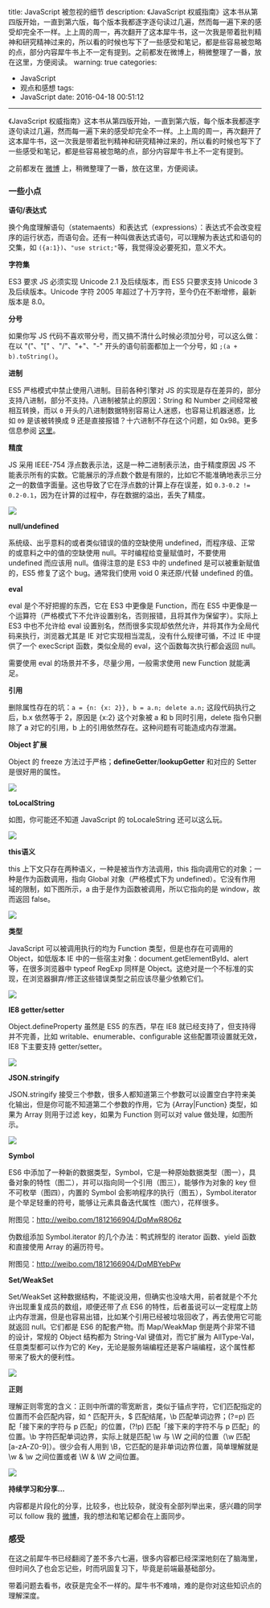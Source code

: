 title: JavaScript 被忽视的细节
description: 《JavaScript 权威指南》这本书从第四版开始，一直到第六版，每个版本我都逐字逐句读过几遍，然而每一遍下来的感受却完全不一样。上上周的周一，再次翻开了这本犀牛书，这一次我是带着批判精神和研究精神过来的，所以看的时候也写下了一些感受和笔记，都是些容易被忽略的点，部分内容犀牛书上不一定有提到。之前都发在微博上，稍微整理了一番，放在这里，方便阅读。
warning: true
categories:
  - JavaScript
  - 观点和感想
tags:
  - JavaScript
date: 2016-04-18 00:51:12
---


《JavaScript 权威指南》这本书从第四版开始，一直到第六版，每个版本我都逐字逐句读过几遍，然而每一遍下来的感受却完全不一样。上上周的周一，再次翻开了这本犀牛书，这一次我是带着批判精神和研究精神过来的，所以看的时候也写下了一些感受和笔记，都是些容易被忽略的点，部分内容犀牛书上不一定有提到。

之前都发在 [微博](http://weibo.com/hustskyking) 上，稍微整理了一番，放在这里，方便阅读。

<!--more-->

### 一些小点

__语句/表达式__

换个角度理解语句（statemaents）和表达式（expressions）：表达式不会改变程序的运行状态，而语句会。还有一种叫做表达式语句，可以理解为表达式和语句的交集，如 `({a:1})`、`"use strict;"`等，我觉得没必要死扣，意义不大。

__字符集__

ES3 要求 JS 必须实现 Unicode 2.1 及后续版本，而 ES5 只要求支持 Unicode 3 及后续版本。Unicode 字符 2005 年超过了十万字符，至今仍在不断增修，最新版本是 8.0。

__分号__

如果你写 JS 代码不喜欢带分号，而又搞不清什么时候必须加分号，可以这么做：在以  "("、"[" 、"/"、"+"、"-" 开头的语句前面都加上一个分号，如 `;(a + b).toString()`。

__进制__

ES5 严格模式中禁止使用八进制。目前各种引擎对 JS 的实现是存在差异的，部分支持八进制，部分不支持。八进制被禁止的原因：String 和 Number 之间经常被相互转换，而以 `0` 开头的八进制数据特别容易让人迷惑，也容易让机器迷惑，比如 `09` 是该被转换成 9 还是直接报错？十六进制不存在这个问题，如 0x98。更多信息参阅 [这里](http://stackoverflow.com/questions/30386993/why-in-javascript-does-10-010-result-in-false)。

__精度__

JS 采用 IEEE-754 浮点数表示法，这是一种二进制表示法，由于精度原因 JS 不能表示所有的实数。它能展示的浮点数个数是有限的，比如它不能准确地表示三分之一的数值字面量。这也导致了它在浮点数的计算上存在误差，如 `0.3-0.2 != 0.2-0.1`，因为在计算的过程中，存在数据的溢出，丢失了精度。

![](http://ww4.sinaimg.cn/mw1024/6c0378f8jw1f2l0dtvbzuj20ek07ogm7.jpg)

__null/undefined__

系统级、出乎意料的或者类似错误的值的空缺使用 undefined，而程序级、正常的或意料之中的值的空缺使用 null。平时编程给变量赋值时，不要使用 undefined 而应该用 null。值得注意的是 ES3 中的 undefined 是可以被重新赋值的，ES5 修复了这个 bug。通常我们使用 void 0 来还原/代替 undefined 的值。

__eval__

eval 是个不好把握的东西，它在 ES3 中更像是 Function，而在 ES5 中更像是一个运算符（严格模式下不允许设置别名，否则报错，且将其作为保留字）。实际上 ES3 中也不允许给 eval 设置别名，然而很多实现却依然允许，并将其作为全局代码来执行，浏览器尤其是 IE 对它实现相当混乱，没有什么规律可循，不过 IE 中提供了一个 execScript 函数，类似全局的 eval，这个函数每次执行都会返回 null。

需要使用 eval 的场景并不多，尽量少用，一般需求使用 new Function 就能满足。

__引用__

删除属性存在的坑：`a = {n: {x: 2}}, b = a.n; delete a.n;` 这段代码执行之后，b.x 依然等于 2，原因是 {x:2} 这个对象被 a 和 b 同时引用，delete 指令只删除了 a 对它的引用，b 上的引用依然存在。这种问题有可能造成内存泄漏。

__Object 扩展__

Object 的 freeze 方法过于严格；__defineGetter__/__lookupGetter__ 和对应的 Setter 是很好用的属性。

![](http://ww3.sinaimg.cn/mw1024/6c0378f8gw1f2rzy2ncrpj20eo09b3zr.jpg)

__toLocalString__

如图，你可能还不知道 JavaScript 的 toLocaleString 还可以这么玩。

![](http://ww4.sinaimg.cn/mw1024/6c0378f8gw1f2s12nir33j20bz05n750.jpg)

__this语义__

this 上下文只存在两种语义，一种是被当作方法调用，this 指向调用它的对象；一种是作为函数调用，指向 Global 对象（严格模式下为 undefined）。它没有作用域的限制，如下图所示，a 由于是作为函数被调用，所以它指向的是 window，故而返回 false。

![](http://ww1.sinaimg.cn/mw1024/6c0378f8gw1f2t6g4sc28j208m054aa5.jpg)

__类型__

JavaScript 可以被调用执行的均为 Function 类型，但是也存在可调用的 Object，如低版本 IE 中的一些宿主对象：document.getElementById、alert 等，在很多浏览器中 typeof RegExp 同样是 Object。这绝对是一个不标准的实现，在浏览器摒弃/修正这些错误类型之前应该尽量少依赖它们。

![](http://ww4.sinaimg.cn/mw1024/6c0378f8gw1f2uaewdsbmj20hq03zgm5.jpg)

__IE8 getter/setter__

Object.defineProperty 虽然是 ES5 的东西，早在 IE8 就已经支持了，但支持得并不完善，比如 writable、enumerable、configurable 这些配置项设置就无效，IE8 下主要支持 getter/setter。

![](http://ww4.sinaimg.cn/mw1024/6c0378f8gw1f2ubot1qvxj20ie0dh41g.jpg)

__JSON.stringify__

JSON.stringify 接受三个参数，很多人都知道第三个参数可以设置空白字符来美化输出，但是你可能不知道第二个参数的作用，它为 {Array|Function} 类型，如果为 Array 则用于过滤 key，如果为 Function 则可以对 value 做处理，如图所示。

![](http://ww1.sinaimg.cn/mw1024/6c0378f8gw1f2ud4j7vg2j20ec0dmjso.jpg)

__Symbol__

ES6 中添加了一种新的数据类型，Symbol，它是一种原始数据类型（图一），具备对象的特性（图二），并可以指向同一个引用（图三），能够作为对象的 key 但不可枚举（图四），内置的 Symbol 会影响程序的执行（图五），Symbol.iterator 是个举足轻重的符号，能够让元素具备迭代属性（图六），花样很多。

附图见：http://weibo.com/1812166904/DqMwR8O6z

伪数组添加 Symbol.iterator 的几个办法：鸭式辨型的 iterator 函数、yield 函数和直接使用 Array 的遍历符号。

附图见：http://weibo.com/1812166904/DqMBYebPw

__Set/WeakSet__

Set/WeakSet 这种数据结构，不能说没用，但确实也没啥大用，前者就是个不允许出现重复成员的数组，顺便还带了点 ES6 的特性，后者虽说可以一定程度上防止内存泄漏，但是也容易出错，比如某个引用已经被垃圾回收了，再去使用它可能就返回 null。它们都是 ES6 的配套产物。而 Map/WeakMap 倒是两个非常不错的设计，常规的 Object 结构都为 String-Val 键值对，而它扩展为 AllType-Val，任意类型都可以作为它的 Key，无论是服务端编程还是客户端编程，这个属性都带来了极大的便利性。

![](http://ww1.sinaimg.cn/mw1024/6c0378f8gw1f2w362q57jj207203jaa1.jpg)

__正则__

理解正则零宽的含义：正则中所谓的零宽断言，类似于锚点字符，它们匹配指定的位置而不会匹配内容，如 ^ 匹配开头，$ 匹配结尾，\b 匹配单词边界；(?=p) 匹配「接下来的字符与 p 匹配」的位置，(?!p) 匹配「接下来的字符不与 p 匹配」的位置。\b 字符匹配单词边界，实际上就是匹配 \w 与 \W 之间的位置（\w 匹配 [a-zA-Z0-9]）。很少会有人用到 \B，它匹配的是非单词边界位置，简单理解就是 \w & \w 之间位置或者 \W & \W 之间位置。

![](http://ww3.sinaimg.cn/mw1024/6c0378f8gw1f305w4ur27j208v02wmx9.jpg)

__持续学习和分享...__

内容都是片段化的分享，比较多，也比较杂，就没有全部列举出来，感兴趣的同学可以 follow 我的 [微博](http://weibo.com/hustskyking)，我的想法和笔记都会在上面同步。

### 感受

在这之前犀牛书已经翻阅了差不多六七遍，很多内容都已经深深地刻在了脑海里，但时间久了也会忘记些，时而巩固复习下，毕竟是前端最基础部分。

带着问题去看书，收获是完全不一样的。犀牛书不难啃，难的是你对这些知识点的理解深度。
